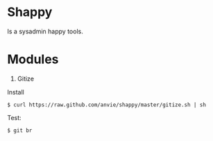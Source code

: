 Shappy
========


Is a sysadmin happy tools.

Modules
=========


1. Gitize
  
Install

```
$ curl https://raw.github.com/anvie/shappy/master/gitize.sh | sh
```


Test: 

``` 
$ git br
```
